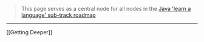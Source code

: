 > This page serves as a central node for all nodes in the [Java 'learn a language' sub-track roadmap](https://roadmap.sh/java)
---

[[Getting Deeper]]
